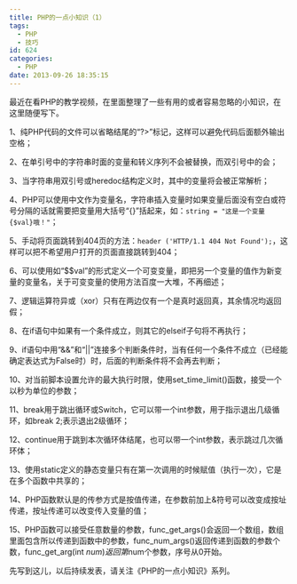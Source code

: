 ```yaml
---
title: PHP的一点小知识（1）
tags:
  - PHP
  - 技巧
id: 624
categories:
  - PHP
date: 2013-09-26 18:35:15
---
```


最近在看PHP的教学视频，在里面整理了一些有用的或者容易忽略的小知识，在这里随便写下。

1、纯PHP代码的文件可以省略结尾的“?>”标记，这样可以避免代码后面额外输出空格；

2、在单引号中的字符串时面的变量和转义序列不会被替换，而双引号中的会；

3、当字符串用双引号或heredoc结构定义时，其中的变量将会被正常解析；

4、PHP可以使用中文作为变量名，字符串插入变量时如果变量后面没有空白或符号分隔的话就需要把变量用大括号“{}”括起来，如：`string = "这是一个变量{$val}哦！"`；

5、手动将页面跳转到404页的方法：`header ('HTTP/1.1 404 Not Found');`，这样可以把不希望用户打开的页面直接跳转到404；

6、可以使用如“$$val”的形式定义一个可变变量，即把另一个变量的值作为新变量的变量名，关于可变变量的使用方法百度一大堆，不再细述；

7、逻辑运算符异或（xor）只有在两边仅有一个是真时返回真，其余情况均返回假；

8、在if语句中如果有一个条件成立，则其它的elseif子句将不再执行；

9、if语句中用“&&”和“||”连接多个判断条件时，当有任何一个条件不成立（已经能确定表达式为False时）时，后面的判断条件将不会再去判断；

10、对当前脚本设置允许的最大执行时限，使用set_time_limit()函数，接受一个以秒为单位的参数；

11、break用于跳出循环或Switch，它可以带一个int参数，用于指示退出几级循环，如break 2;表示退出2级循环；

12、continue用于跳到本次循环体结尾，也可以带一个int参数，表示跳过几次循环体；

13、使用static定义的静态变量只有在第一次调用的时候赋值（执行一次），它是在多个函数中共享的；

14、PHP函数默认是的传参方式是按值传递，在参数前加上&符号可以改变成按址传递，按址传递可以改变传入变量的值；

15、PHP函数可以接受任意数量的参数，func_get_args()会返回一个数组，数组里面包含所以传递到函数中的参数，func_num_args()返回传递到函数的参数个数，func_get_arg(int $num)返回第$num个参数，序号从0开始。

先写到这儿，以后持续发表，请关注《PHP的一点小知识》系列。
